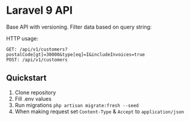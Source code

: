 # Laravel 9 API

Base API with versioning. Filter data based on query string:

  HTTP usage:
  ```
  GET: /api/v1/customers?postalCode[gt]=30000&type[eq]=I&includeInvoices=true
  POST: /api/v1/customers
  ```

## Quickstart
1. Clone repository
2. Fill .env values
3. Run migrations `php artisan migrate:fresh --seed`
4. When making request set `Content-Type` & `Accept` to `application/json`